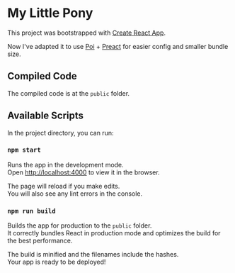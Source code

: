 # My Little Pony

This project was bootstrapped with [Create React App](https://github.com/facebook/create-react-app).

Now I've adapted it to use [Poi](https://poi.js.org) + [Preact](https://preactjs.com) for easier config and smaller bundle size.

## Compiled Code

The compiled code is at the `public` folder.

## Available Scripts

In the project directory, you can run:

### `npm start`

Runs the app in the development mode.<br>
Open [http://localhost:4000](http://localhost:4000) to view it in the browser.

The page will reload if you make edits.<br>
You will also see any lint errors in the console.

### `npm run build`

Builds the app for production to the `public` folder.<br>
It correctly bundles React in production mode and optimizes the build for the best performance.

The build is minified and the filenames include the hashes.<br>
Your app is ready to be deployed!
